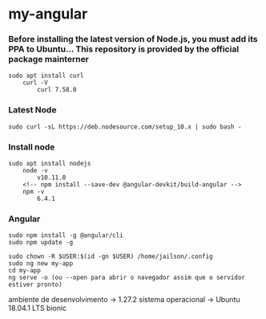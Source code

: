 # my-angular

### Before installing the latest version of Node.js, you must add its PPA to Ubuntu… This repository is provided by the official package mainterner

	sudo apt install curl
		curl -V
			curl 7.58.0

### Latest Node
	sudo curl -sL https://deb.nodesource.com/setup_10.x | sudo bash -

### Install node
	sudo apt install nodejs
		node -v 
			v10.11.0
		<!-- npm install --save-dev @angular-devkit/build-angular -->
		npm -v
			6.4.1
### Angular
	sudo npm install -g @angular/cli
	sudo npm update -g	
	
	sudo chown -R $USER:$(id -gn $USER) /home/jailson/.config 
	sudo ng new my-app		
	cd my-app
	ng serve -o (ou --open para abrir o navegador assim que o servidor estiver pronto)

ambiente de desenvolvimento -> 1.27.2
sistema operacional -> Ubuntu 18.04.1 LTS bionic
